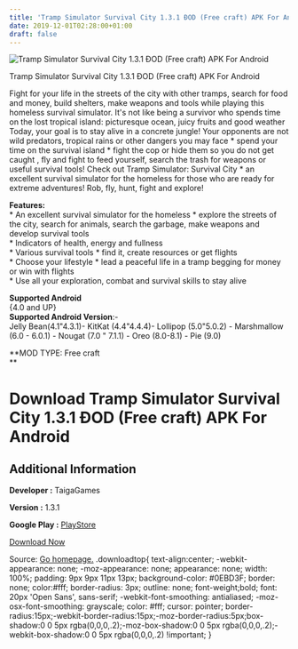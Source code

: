 ```yaml
---
title: 'Tramp Simulator Survival City 1.3.1 ÐOD (Free craft) APK For Android'
date: 2019-12-01T02:28:00+01:00
draft: false
---
```


![Tramp Simulator Survival City 1.3.1 ÐOD (Free craft) APK For Android](https://i0.wp.com/apkhome.net/wp-content/uploads/2019/11/Tramp-Simulator-Survival-City-1.3.1-ÐOD-Free-craft.png "Tramp Simulator Survival City 1.3.1 ÐOD (Free craft) APK For Android")

  

Tramp Simulator Survival City 1.3.1 ÐOD (Free craft) APK For Android

Fight for your life in the streets of the city with other tramps, search for food and money, build shelters, make weapons and tools while playing this homeless survival simulator. It's not like being a survivor who spends time on the lost tropical island: picturesque ocean, juicy fruits and good weather Today, your goal is to stay alive in a concrete jungle! Your opponents are not wild predators, tropical rains or other dangers you may face \* spend your time on the survival island \* fight the cop or hide them so you do not get caught , fly and fight to feed yourself, search the trash for weapons or useful survival tools! Check out Tramp Simulator: Survival City \* an excellent survival simulator for the homeless for those who are ready for extreme adventures! Rob, fly, hunt, fight and explore!

**Features:**  
\* An excellent survival simulator for the homeless \* explore the streets of the city, search for animals, search the garbage, make weapons and develop survival tools  
\* Indicators of health, energy and fullness  
\* Various survival tools \* find it, create resources or get flights  
\* Choose your lifestyle \* lead a peaceful life in a tramp begging for money or win with flights  
\* Use all your exploration, combat and survival skills to stay alive

**Supported Android**  
{4.0 and UP}  
**Supported Android Version**:-  
Jelly Bean(4.1"4.3.1)- KitKat (4.4"4.4.4)- Lollipop (5.0"5.0.2) - Marshmallow (6.0 - 6.0.1) - Nougat (7.0 " 7.1.1) - Oreo (8.0-8.1) - Pie (9.0)

**MOD TYPE: Free craft  
**

Download Tramp Simulator Survival City 1.3.1 ÐOD (Free craft) APK For Android
==============================================================================

Additional Information
----------------------

**Developer :** TaigaGames

**Version :** 1.3.1

**Google Play :** [PlayStore](https://play.google.com/store/apps/details?id=com.taigagames.homelesssurvival)

  

[Download Now](https://store4app.co/post/tramp-simulator-survival-city-1-3-1-od-free-craft-apk-for-android_1575143318)

  
Source: [Go homepage.](https://store4app.co/post/tramp-simulator-survival-city-1-3-1-od-free-craft-apk-for-android_1575143318) .downloadtop{ text-align:center; -webkit-appearance: none; -moz-appearance: none; appearance: none; width: 100%; padding: 9px 9px 11px 13px; background-color: #0EBD3F; border: none; color:#fff; border-radius: 3px; outline: none; font-weight;bold; font: 20px 'Open Sans', sans-serif; -webkit-font-smoothing: antialiased; -moz-osx-font-smoothing: grayscale; color: #fff; cursor: pointer; border-radius:15px;-webkit-border-radius:15px;-moz-border-radius:5px;box-shadow:0 0 5px rgba(0,0,0,.2);-moz-box-shadow:0 0 5px rgba(0,0,0,.2);-webkit-box-shadow:0 0 5px rgba(0,0,0,.2) !important; }